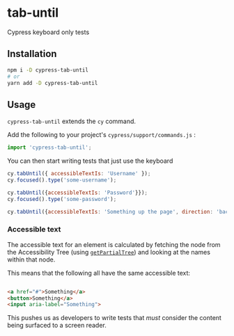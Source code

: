 # tab-until
Cypress keyboard only tests

## Installation

```sh
npm i -D cypress-tab-until
# or
yarn add -D cypress-tab-until
```

## Usage

`cypress-tab-until` extends the `cy` command.

Add the following to your project's `cypress/support/commands.js` :
```js
import 'cypress-tab-until';
```

You can then start writing tests that just use the keyboard

```js
cy.tabUntil({ accessibleTextIs: 'Username' });
cy.focused().type('some-username');

cy.tabUntil({accessibleTextIs: 'Password'}});
cy.focused().type('some-password');

cy.tabUntil({accessibleTextIs: 'Something up the page', direction: 'backwards'});
```

### Accessible text

The accessible text for an element is calculated by fetching the node from the Accessibility Tree (using [`getPartialTree`](https://chromedevtools.github.io/devtools-protocol/tot/Accessibility/#method-getPartialAXTree)) and looking at the names within that node. 

This means that the following all have the same accessible text:
```html

<a href="#">Something</a>
<button>Something</a>
<input aria-label="Something">
```

This pushes us as developers to write tests that _must_ consider the content being surfaced to a screen reader.
